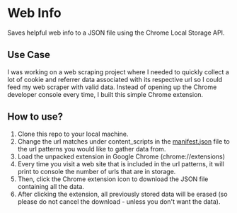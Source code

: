 # Web Info
Saves helpful web info to a JSON file using the Chrome Local Storage API.

## Use Case
I was working on a web scraping project where I needed to quickly collect a lot of cookie and referrer data associated with its respective url so I could feed my web scraper with valid data. Instead of opening up the Chrome developer console every time, I built this simple Chrome extension.

## How to use?
1. Clone this repo to your local machine.
2. Change the url matches under content_scripts in the [manifest.json](./manifest.json) file to the url patterns you would like to gather data from.
3. Load the unpacked extension in Google Chrome (chrome://extensions)
4. Every time you visit a web site that is included in the url patterns, it will print to console the number of urls that are in storage.
5. Then, click the Chrome extension icon to download the JSON file containing all the data.
6. After clicking the extension, all previously stored data will be erased (so please do not cancel the download - unless you don't want the data).
